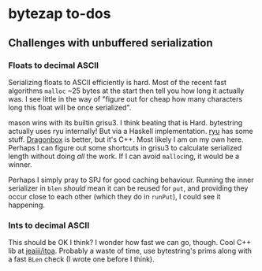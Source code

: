 # bytezap to-dos
## Challenges with unbuffered serialization
### Floats to decimal ASCII
Serializing floats to ASCII efficiently is hard. Most of the recent fast
algorithms `malloc` ~25 bytes at the start then tell you how long it actually
was. I see little in the way of "figure out for cheap how many characters long
this float will be once serialized".

mason wins with its builtin grisu3. I think beating that is Hard. bytestring
actually uses ryu internally! But via a Haskell implementation.
[ryu](https://github.com/ulfjack/ryu/blob/master/ryu/d2s.c) has some stuff.
[Dragonbox](https://github.com/jk-jeon/dragonbox) is better, but it's C++. Most
likely I am on my own here. Perhaps I can figure out some shortcuts in grisu3 to
calculate serialized length without doing *all* the work. If I can avoid
`malloc`ing, it would be a winner.

Perhaps I simply pray to SPJ for good caching behaviour. Running the inner
serializer in `blen` *should* mean it can be reused for `put`, and providing
they occur close to each other (which they do in `runPut`), I could see it
happening.

### Ints to decimal ASCII
This should be OK I think? I wonder how fast we can go, though. Cool C++ lib at
[jeaiii/itoa](https://github.com/jeaiii/itoa). Probably a waste of time, use
bytestring's prims along with a fast `BLen` check (I wrote one before I think).
